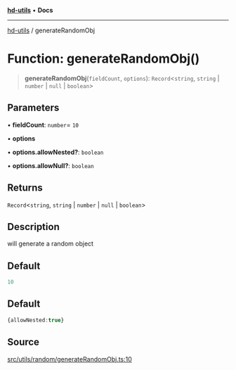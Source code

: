 [**hd-utils**](../README.md) • **Docs**

***

[hd-utils](../globals.md) / generateRandomObj

# Function: generateRandomObj()

> **generateRandomObj**(`fieldCount`, `options`): `Record`\<`string`, `string` \| `number` \| `null` \| `boolean`\>

## Parameters

• **fieldCount**: `number`= `10`

• **options**

• **options.allowNested?**: `boolean`

• **options.allowNull?**: `boolean`

## Returns

`Record`\<`string`, `string` \| `number` \| `null` \| `boolean`\>

## Description

will generate a random object

## Default

```ts
10
```

## Default

```ts
{allowNested:true}
```

## Source

[src/utils/random/generateRandomObj.ts:10](https://github.com/AhmadHddad/h-utils/blob/5c76ff5de068cee019fc632d9da2e395721bb48f/src/utils/random/generateRandomObj.ts#L10)
